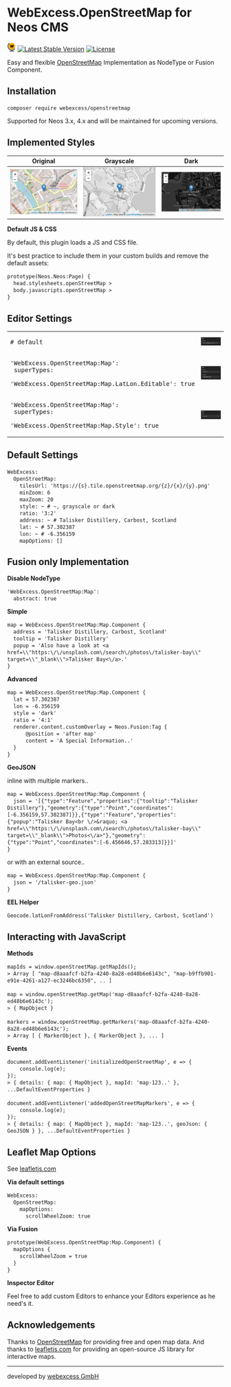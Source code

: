 # WebExcess.OpenStreetMap for Neos CMS
[![Logo](Documentation/logo-20.png)](Documentation/logo-512.png)
[![Latest Stable Version](https://poser.pugx.org/webexcess/openstreetmap/v/stable)](https://packagist.org/packages/webexcess/openstreetmap)
[![License](https://poser.pugx.org/webexcess/openstreetmap/license)](https://packagist.org/packages/webexcess/openstreetmap)

Easy and flexible [OpenStreetMap](https://www.openstreetmap.org/) Implementation as NodeType or Fusion Component.

## Installation
```
composer require webexcess/openstreetmap
```

Supported for Neos 3.x, 4.x and will be maintained for upcoming versions.


## Implemented Styles

| Original | Grayscale | Dark |
| -------- | --------- | ---- |
| ![Original Map Style](Documentation/map-style-original.png?raw=true "Original Map Style") | ![Original Map Style](Documentation/map-style-grayscale.png?raw=true "Original Map Style") | ![Original Map Style](Documentation/map-style-dark.png?raw=true "Original Map Style") |

**Default JS & CSS**

By default, this plugin loads a JS and CSS file.

It's best practice to include them in your custom builds and remove the default assets:

    prototype(Neos.Neos:Page) {
      head.stylesheets.openStreetMap >
      body.javascripts.openStreetMap >
    }



## Editor Settings

|          |          |
| -------- | -------- |
| <pre># default</pre> | ![Editor Default](Documentation/editor-default.png?raw=true "Editor Default") |
| <pre>'WebExcess.OpenStreetMap:Map':<br>  superTypes:<br>    'WebExcess.OpenStreetMap:Map.LatLon.Editable': true</pre> | ![Editor LatLon](Documentation/editor-latlon.png?raw=true "Editor LatLon") |
| <pre>'WebExcess.OpenStreetMap:Map':<br>  superTypes:<br>    'WebExcess.OpenStreetMap:Map.Style': true</pre> | ![Editor Style](Documentation/editor-style.png?raw=true "Editor Style") |


## Default Settings

	WebExcess:
	  OpenStreetMap:
	    tilesUrl: 'https://{s}.tile.openstreetmap.org/{z}/{x}/{y}.png'
	    minZoom: 6
	    maxZoom: 20
	    style: ~ # ~, grayscale or dark
	    ratio: '3:2'
	    address: ~ # Talisker Distillery, Carbost, Scotland
	    lat: ~ # 57.302387
	    lon: ~ # -6.356159
	    mapOptions: []


## Fusion only Implementation

**Disable NodeType**

	'WebExcess.OpenStreetMap:Map':
	  abstract: true

**Simple**

	map = WebExcess.OpenStreetMap:Map.Component {
	  address = 'Talisker Distillery, Carbost, Scotland'
	  tooltip = 'Talisker Distillery'
	  popup = 'Also have a look at <a href=\\"https:\/\/unsplash.com\/search\/photos\/talisker-bay\\" target=\\"_blank\\">Talisker Bay<\/a>.'
	}

**Advanced**

	map = WebExcess.OpenStreetMap:Map.Component {
	  lat = 57.302387
	  lon = -6.356159
	  style = 'dark'
	  ratio = '4:1'
	  renderer.content.customOverlay = Neos.Fusion:Tag {
	      @position = 'after map'
	      content = 'A Special Information..'
	  }
	}

**GeoJSON**

inline with multiple markers..

	map = WebExcess.OpenStreetMap:Map.Component {
	  json = '[{"type":"Feature","properties":{"tooltip":"Talisker Distillery"},"geometry":{"type":"Point","coordinates":[-6.356159,57.302387]}},{"type":"Feature","properties":{"popup":"Talisker Bay<br \/>&raquo; <a href=\\"https:\/\/unsplash.com\/search\/photos\/talisker-bay\\" target=\\"_blank\\">Photos<\/a>"},"geometry":{"type":"Point","coordinates":[-6.456646,57.283313]}}]'
	}

or with an external source..

	map = WebExcess.OpenStreetMap:Map.Component {
	  json = '/talisker-geo.json'
	}

**EEL Helper**

	Geocode.latLonFromAddress('Talisker Distillery, Carbost, Scotland')


## Interacting with JavaScript

**Methods**

    mapIds = window.openStreetMap.getMapIds();
    > Array [ "map-d8aaafcf-b2fa-4240-8a28-ed48b6e6143c", "map-b9ffb901-e91e-4261-a127-ec3246bc6350", .. ]

    map = window.openStreetMap.getMap('map-d8aaafcf-b2fa-4240-8a28-ed48b6e6143c');
    > { MapObject }

    markers = window.openStreetMap.getMarkers('map-d8aaafcf-b2fa-4240-8a28-ed48b6e6143c');
    > Array [ { MarkerObject }, { MarkerObject }, ... ]

**Events**

    document.addEventListener('initializedOpenStreetMap', e => {
        console.log(e);
    });
    > { details: { map: { MapObject }, mapId: 'map-123..' }, ...DefaultEventProperties }

    document.addEventListener('addedOpenStreetMapMarkers', e => {
        console.log(e);
    });
    > { details: { map: { MapObject }, mapId: 'map-123..', geoJson: { GeoJSON } }, ...DefaultEventProperties }


## Leaflet Map Options

See [leafletjs.com](https://leafletjs.com/reference-1.3.4.html#map-option)

**Via default settings**

	WebExcess:
	  OpenStreetMap:
	    mapOptions:
	      scrollWheelZoom: true

**Via Fusion**

	prototype(WebExcess.OpenStreetMap:Map.Component) {
	  mapOptions {
	    scrollWheelZoom = true
	  }
	}

**Inspector Editor**

Feel free to add custom Editors to enhance your Editors experience as he need's it.


## Acknowledgements

Thanks to [OpenStreetMap](https://www.openstreetmap.org/) for providing free and open map data. And thanks to [leafletjs.com](https://leafletjs.com/) for providing an open-source JS library for interactive maps.


------------------------------------------

developed by [webexcess GmbH](https://webexcess.ch/)
